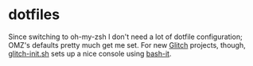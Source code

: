 # dotfiles

Since switching to oh-my-zsh I don't need a lot of dotfile configuration; OMZ's defaults pretty much get me set. For new [Glitch](https://glitch.com) projects, though, [glitch-init.sh](glitch-init.sh) sets up a nice console using [bash-it](https://github.com/Bash-it/bash-it).
